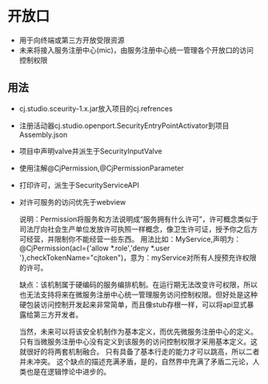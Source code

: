 # 开放口
- 用于向终端或第三方开放受限资源
- 未来将接入服务注册中心(mic)，由服务注册中心统一管理各个开放口的访问控制权限

## 用法
- cj.studio.sceurity-1.x.jar放入项目的cj.refrences
- 注册活动器cj.studio.openport.SecurityEntryPointActivator到项目Assembly.json
- 项目中声明valve并派生于SecurityInputValve
- 使用注解@CjPermission,@CjPermissionParameter
- 打印许可，派生于SecurityServiceAPI
- 对许可服务的访问优先于webview

	说明：Permission将服务和方法说明成“服务拥有什么许可”，许可概念类似于司法厅向社会生产单位发放许可执照一样概念，像卫生许可证，授予你之后方可经营，并限制你不能经营一些东西。
	用法比如：MyService,声明为：@CjPermission(acl={'allow *.role','deny *.user '},checkTokenName="cjtoken")，意为：myService对所有人授预充许权限的许可。

	缺点：该机制属于硬编码的服务编排机制。在运行期无法改变许可权限，所以也无法支持将来在微服务注册中心统一管理服务访问控制权限。但好处是这种硬包装访问控制开发起来非常简单，而且像stub存根一样，可以将api显式暴露给第三方开发者。

	当然，未来可以将该安全机制作为基本定义，而优先微服务注册中心的定义。只有当微服务注册中心没有定义到该服务的访问控制权限才采用基本定义。这就很好的将两套机制融合。
	只有具备了基本行走的能力才可以跳高，所以二者并未冲突。
	这个缺点的描述充满矛盾，是的，自然界中充满了矛盾二元论，人类也是在逻辑悖论中进步的。